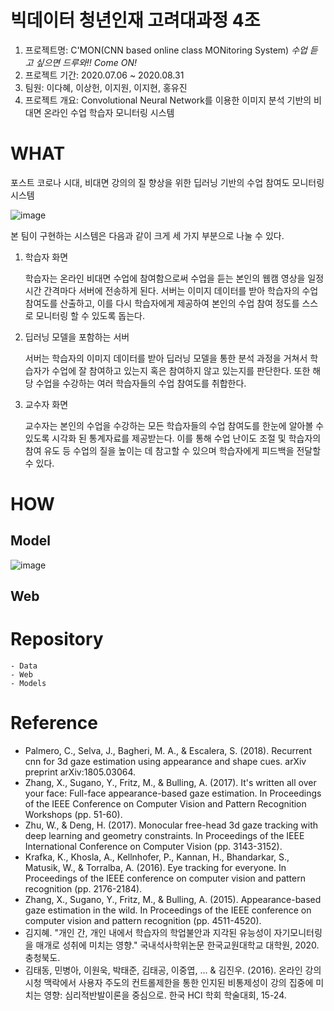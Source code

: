 # 빅데이터 청년인재 고려대과정 4조 

1. 프로젝트명: C'MON(CNN based online class MONitoring System)
*수업 듣고 싶으면 드루와!! Come ON!*
2. 프로젝트 기간: 2020.07.06 ~ 2020.08.31
3. 팀원: 이다혜, 이상헌, 이지원, 이지현, 홍유진 
4. 프로젝트 개요: Convolutional Neural Network를 이용한 이미지 분석 기반의 비대면 온라인 수업 학습자 모니터링 시스템

# WHAT

포스트 코로나 시대, 비대면 강의의 질 향상을 위한 딥러닝 기반의 수업 참여도 모니터링 시스템

![image](https://user-images.githubusercontent.com/43233184/90980736-34180300-e598-11ea-8be8-88ea989a635c.png)

본 팀이 구현하는 시스템은 다음과 같이 크게 세 가지 부분으로 나눌 수 있다. 

1. 학습자 화면  

    학습자는 온라인 비대면 수업에 참여함으로써 수업을 듣는 본인의 웹캠 영상을 일정 시간 간격마다 서버에 전송하게 된다.  서버는 이미지 데이터를 받아 학습자의 수업 참여도를 산출하고, 이를 다시 학습자에게 제공하여 본인의 수업 참여 정도를 스스로 모니터링 할 수 있도록 돕는다. 

2. 딥러닝 모델을 포함하는 서버

    서버는 학습자의 이미지 데이터를 받아 딥러닝 모델을 통한 분석 과정을 거쳐서 학습자가 수업에 잘 참여하고 있는지 혹은 참여하지 않고 있는지를 판단한다.  또한 해당 수업을 수강하는 여러 학습자들의 수업 참여도를 취합한다.  

3. 교수자 화면  

    교수자는 본인의 수업을 수강하는 모든 학습자들의 수업 참여도를 한눈에 알아볼 수 있도록 시각화 된 통계자료를 제공받는다. 이를 통해 수업 난이도 조절 및 학습자의 참여 유도 등 수업의 질을 높이는 데 참고할 수 있으며 학습자에게 피드백을 전달할 수 있다.

# HOW

## Model

![image](https://user-images.githubusercontent.com/43233184/90980751-53169500-e598-11ea-80dc-94cb02115190.png)

## Web

# Repository

```
- Data
- Web
- Models 
```

# Reference

- Palmero, C., Selva, J., Bagheri, M. A., & Escalera, S. (2018). Recurrent cnn for 3d gaze estimation using appearance and shape cues. arXiv preprint arXiv:1805.03064.
- Zhang, X., Sugano, Y., Fritz, M., & Bulling, A. (2017). It's written all over your face: Full-face appearance-based gaze estimation. In Proceedings of the IEEE Conference on Computer Vision and Pattern Recognition Workshops (pp. 51-60).
- Zhu, W., & Deng, H. (2017). Monocular free-head 3d gaze tracking with deep learning and geometry constraints. In Proceedings of the IEEE International Conference on Computer Vision (pp. 3143-3152).
- Krafka, K., Khosla, A., Kellnhofer, P., Kannan, H., Bhandarkar, S., Matusik, W., & Torralba, A. (2016). Eye tracking for everyone. In Proceedings of the IEEE conference on computer vision and pattern recognition (pp. 2176-2184).
- Zhang, X., Sugano, Y., Fritz, M., & Bulling, A. (2015). Appearance-based gaze estimation in the wild. In Proceedings of the IEEE conference on computer vision and pattern recognition (pp. 4511-4520).
- 김지혜. "개인 간, 개인 내에서 학습자의 학업불안과 지각된 유능성이 자기모니터링을 매개로 성취에 미치는 영향." 국내석사학위논문 한국교원대학교 대학원, 2020. 충청북도.
- 김태동, 민병아, 이원욱, 박태준, 김태공, 이중엽, ... & 김진우. (2016). 온라인 강의시청 맥락에서 사용자 주도의 컨트롤제한을 통한 인지된 비통제성이 강의 집중에 미치는 영향: 심리적반발이론을 중심으로. 한국 HCI 학회 학술대회, 15-24.
